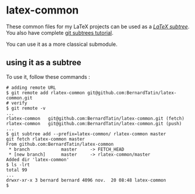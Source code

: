 # latex-common

These common files for my LaTeX projects can be used as a [*LaTeX subtree*](https://www.atlassian.com/blog/git/alternatives-to-git-submodule-git-subtree). You also have complete [git subtrees tutorial](https://medium.com/@v/git-subtrees-a-tutorial-6ff568381844).

You can use it as a more classical submodule.

## using it as a subtree

To use it, follow these commands :

```shell
# adding remote URL
$ git remote add rlatex-common git@github.com:BernardTatin/latex-common.git
# verify
$ git remote -v
...
rlatex-common	git@github.com:BernardTatin/latex-common.git (fetch)
rlatex-common	git@github.com:BernardTatin/latex-common.git (push)
...
$ git subtree add --prefix=latex-common/ rlatex-common master
git fetch rlatex-common master
From github.com:BernardTatin/latex-common
 * branch            master     -> FETCH_HEAD
 * [new branch]      master     -> rlatex-common/master
Added dir 'latex-common'
$ ls -lrt
total 99
...
drwxr-xr-x 3 bernard bernard 4096 nov.  20 08:48 latex-common
$
```
